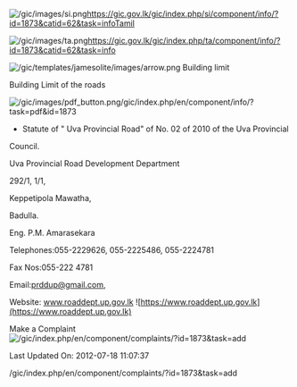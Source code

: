<!-- Source: https://gic.gov.lk/gic/index.php/en/component/info/?id=1873&catid=62&task=info -->

![/gic/images/si.png](/gic/images/si.png)https://gic.gov.lk/gic/index.php/si/component/info/?id=1873&catid=62&task=infoTamil

![/gic/images/ta.png](/gic/images/ta.png)https://gic.gov.lk/gic/index.php/ta/component/info/?id=1873&catid=62&task=info

![/gic/templates/jamesolite/images/arrow.png](/gic/templates/jamesolite/images/arrow.png) Building limit

Building Limit of the roads

![/gic/images/pdf_button.png](/gic/images/pdf_button.png)/gic/index.php/en/component/info/?task=pdf&id=1873

 * Statute of " Uva Provincial Road" of No. 02 of 2010 of the Uva Provincial

 Council.

Uva Provincial Road Development Department

292/1, 1/1,

Keppetipola Mawatha,

Badulla.

Eng. P.M. Amarasekara

Telephones:055-2229626, 055-2225486, 055-2224781

Fax Nos:055-222 4781

Email:prddup@gmail.com,

Website: www.roaddept.up.gov.lk ![https://www.roaddept.up.gov.lk](https://www.roaddept.up.gov.lk)

Make a Complaint ![/gic/index.php/en/component/complaints/?id=1873&task=add](/gic/index.php/en/component/complaints/?id=1873&task=add)

Last Updated On: 2012-07-18 11:07:37

/gic/index.php/en/component/complaints/?id=1873&task=add